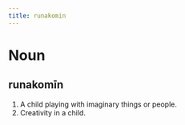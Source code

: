 ```yaml
---
title: runakomin
---
```


# Noun

## runakomīn

1. A child playing with imaginary things or people.
2. Creativity in a child.

